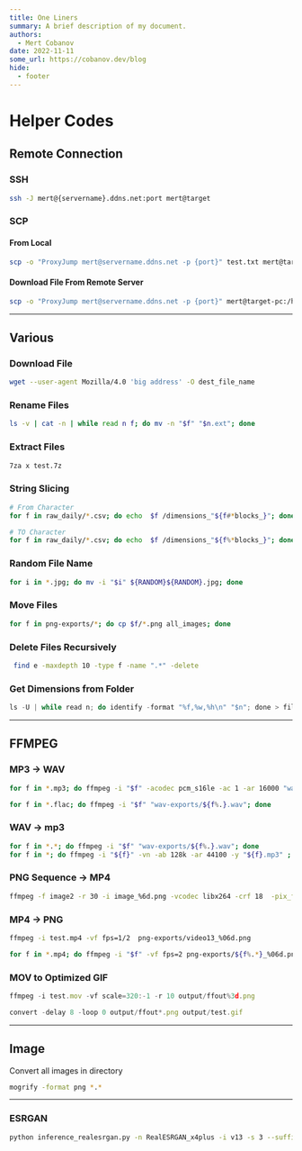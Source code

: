 ```yaml
---
title: One Liners
summary: A brief description of my document.
authors:
  - Mert Cobanov
date: 2022-11-11
some_url: https://cobanov.dev/blog
hide:
  - footer
---
```

# Helper Codes

## Remote Connection

### SSH

```bash
ssh -J mert@{servername}.ddns.net:port mert@target
```

### SCP

#### From Local

```bash
scp -o "ProxyJump mert@servername.ddns.net -p {port}" test.txt mert@target-pc:/home/mert/
```

#### Download File From Remote Server

```bash
scp -o "ProxyJump mert@servername.ddns.net -p {port}" mert@target-pc:/home/mert/ test.txt
```

---

## Various

### Download File

```bash
wget --user-agent Mozilla/4.0 'big address' -O dest_file_name
```

### Rename Files

```bash
ls -v | cat -n | while read n f; do mv -n "$f" "$n.ext"; done
```

### Extract Files

```bash
7za x test.7z
```

### String Slicing

```bash
# From Character
for f in raw_daily/*.csv; do echo  $f /dimensions_"${f#*blocks_}"; done

# TO Character
for f in raw_daily/*.csv; do echo  $f /dimensions_"${f%*blocks_}"; done
```

### Random File Name

```bash
for i in *.jpg; do mv -i "$i" ${RANDOM}${RANDOM}.jpg; done
```

### Move Files

```bash
for f in png-exports/*; do cp $f/*.png all_images; done
```

### Delete Files Recursively

```bash
 find e -maxdepth 10 -type f -name ".*" -delete
```

### Get Dimensions from Folder

```jsx
ls -U | while read n; do identify -format "%f,%w,%h\n" "$n"; done > file_size.csv
```

---

## FFMPEG

### MP3 → WAV ###

```bash
for f in *.mp3; do ffmpeg -i "$f" -acodec pcm_s16le -ac 1 -ar 16000 "wav-exports/${f%.}.wav"; done

for f in *.flac; do ffmpeg -i "$f" "wav-exports/${f%.}.wav"; done
```
### WAV  → mp3

```bash
for f in *.*; do ffmpeg -i "$f" "wav-exports/${f%.}.wav"; done
for f in *; do ffmpeg -i "${f}" -vn -ab 128k -ar 44100 -y "${f}.mp3" ; done
```

### PNG Sequence → MP4

```bash
ffmpeg -f image2 -r 30 -i image_%6d.png -vcodec libx264 -crf 18  -pix_fmt yuv420p output.mp4
```

### MP4 → PNG

```bash
ffmpeg -i test.mp4 -vf fps=1/2  png-exports/video13_%06d.png
```

```bash
for f in *.mp4; do ffmpeg -i "$f" -vf fps=2 png-exports/${f%.*}_%06d.png; done
```

### MOV to Optimized GIF

```jsx
ffmpeg -i test.mov -vf scale=320:-1 -r 10 output/ffout%3d.png
```

```jsx
convert -delay 8 -loop 0 output/ffout*.png output/test.gif
```

---

## Image

Convert all images in directory

```bash
mogrify -format png *.*
```

---

### ESRGAN

```bash
python inference_realesrgan.py -n RealESRGAN_x4plus -i v13 -s 3 --suffix 8k -t 1500 -o v13_out
```
